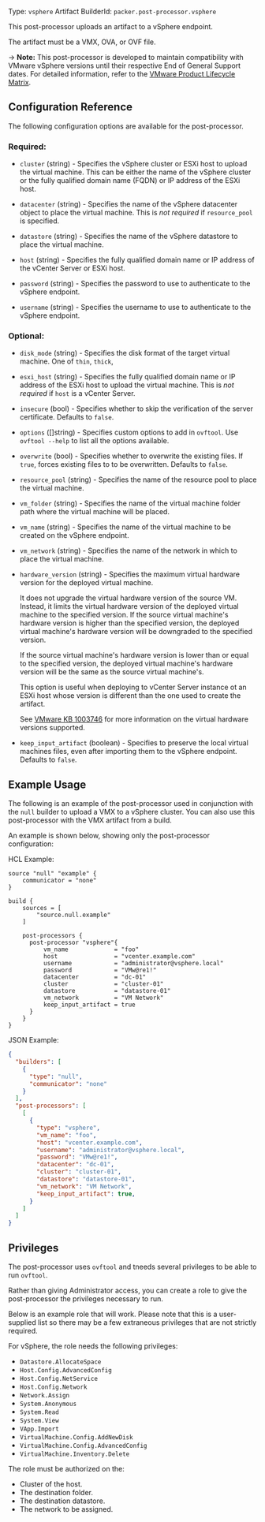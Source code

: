 Type: `vsphere`
Artifact BuilderId: `packer.post-processor.vsphere`

This post-processor uploads an artifact to a vSphere endpoint.

The artifact must be a VMX, OVA, or OVF file.

-> **Note:** This post-processor is developed to maintain compatibility with VMware vSphere
versions until their respective End of General Support dates. For detailed information, refer to the [VMware Product Lifecycle Matrix](https://lifecycle.vmware.com).

## Configuration Reference

The following configuration options are available for the post-processor.

### Required:

<!-- Code generated from the comments of the Config struct in post-processor/vsphere/post-processor.go; DO NOT EDIT MANUALLY -->

- `cluster` (string) - Specifies the vSphere cluster or ESXi host to upload the virtual machine.
  This can be either the name of the vSphere cluster or the fully qualified domain name (FQDN)
  or IP address of the ESXi host.

- `datacenter` (string) - Specifies the name of the vSphere datacenter object to place the virtual machine.
  This is _not required_ if `resource_pool` is specified.

- `datastore` (string) - Specifies the name of the vSphere datastore to place the virtual machine.

- `host` (string) - Specifies the fully qualified domain name or IP address of the vCenter Server or ESXi host.

- `password` (string) - Specifies the password to use to authenticate to the vSphere endpoint.

- `username` (string) - Specifies the username to use to authenticate to the vSphere endpoint.

<!-- End of code generated from the comments of the Config struct in post-processor/vsphere/post-processor.go; -->


### Optional:

<!-- Code generated from the comments of the Config struct in post-processor/vsphere/post-processor.go; DO NOT EDIT MANUALLY -->

- `disk_mode` (string) - Specifies the disk format of the target virtual machine. One of `thin`, `thick`,

- `esxi_host` (string) - Specifies the fully qualified domain name or IP address of the ESXi host to upload the
  virtual machine. This is _not required_ if `host` is a vCenter Server.

- `insecure` (bool) - Specifies whether to skip the verification of the server certificate. Defaults to `false`.

- `options` ([]string) - Specifies custom options to add in `ovftool`.
  Use `ovftool --help` to list all the options available.

- `overwrite` (bool) - Specifies whether to overwrite the existing files.
  If `true`, forces existing files to to be overwritten. Defaults to `false`.

- `resource_pool` (string) - Specifies the name of the resource pool to place the virtual machine.

- `vm_folder` (string) - Specifies the name of the virtual machine folder path where the virtual machine will be
  placed.

- `vm_name` (string) - Specifies the name of the virtual machine to be created on the vSphere endpoint.

- `vm_network` (string) - Specifies the name of the network in which to place the virtual machine.

- `hardware_version` (string) - Specifies the maximum virtual hardware version for the deployed virtual machine.
  
  It does not upgrade the virtual hardware version of the source VM. Instead, it limits the
  virtual hardware version of the deployed virtual machine  to the specified version.
  If the source virtual machine's hardware version is higher than the specified version, the
  deployed virtual machine's hardware version will be downgraded to the specified version.
  
  If the source virtual machine's hardware version is lower than or equal to the specified
  version, the deployed virtual machine's hardware version will be the same as the source
  virtual machine's.
  
  This option is useful when deploying to vCenter Server instance ot an ESXi host whose
  version is different than the one used to create the artifact.
  
  See [VMware KB 1003746](https://kb.vmware.com/s/article/1003746) for more information on the
  virtual hardware versions supported.

<!-- End of code generated from the comments of the Config struct in post-processor/vsphere/post-processor.go; -->


- `keep_input_artifact` (boolean) - Specifies to preserve the local virtual machines files, even
  after importing them to the vSphere endpoint. Defaults to `false`.

## Example Usage

The following is an example of the post-processor used in conjunction with the `null` builder to
upload a VMX to a vSphere cluster. You can also use this post-processor with the VMX artifact from a
build.

An example is shown below, showing only the post-processor configuration:

HCL Example:

```hcl
source "null" "example" {
    communicator = "none"
}

build {
    sources = [
        "source.null.example"
    ]

    post-processors {
      post-processor "vsphere"{
          vm_name             = "foo"
          host                = "vcenter.example.com"
          username            = "administrator@vsphere.local"
          password            = "VMw@re1!"
          datacenter          = "dc-01"
          cluster             = "cluster-01"
          datastore           = "datastore-01"
          vm_network          = "VM Network"
          keep_input_artifact = true
      }
    }
}
```

JSON Example:

```json
{
  "builders": [
    {
      "type": "null",
      "communicator": "none"
    }
  ],
  "post-processors": [
    [
      {
        "type": "vsphere",
        "vm_name": "foo",
        "host": "vcenter.example.com",
        "username": "administrator@vsphere.local",
        "password": "VMw@re1!",
        "datacenter": "dc-01",
        "cluster": "cluster-01",
        "datastore": "datastore-01",
        "vm_network": "VM Network",
        "keep_input_artifact": true,
      }
    ]
  ]
}
```

## Privileges

The post-processor uses `ovftool` and tneeds several privileges to be able to run `ovftool`.

Rather than giving Administrator access, you can create a role to give the post-processor the
privileges necessary to run.

Below is an example role that will work. Please note that this is a user-supplied list so there may
be a few extraneous privileges that are not strictly required.

For vSphere, the role needs the following privileges:

- `Datastore.AllocateSpace`
- `Host.Config.AdvancedConfig`
- `Host.Config.NetService`
- `Host.Config.Network`
- `Network.Assign`
- `System.Anonymous`
- `System.Read`
- `System.View`
- `VApp.Import`
- `VirtualMachine.Config.AddNewDisk`
- `VirtualMachine.Config.AdvancedConfig`
- `VirtualMachine.Inventory.Delete`

The role must be authorized on the:

- Cluster of the host.
- The destination folder.
- The destination datastore.
- The network to be assigned.

